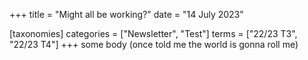 +++
title = "Might all be working?"
date = "14 July 2023"

[taxonomies]
categories = ["Newsletter", "Test"]
terms = ["22/23 T3", "22/23 T4"]
+++
some body (once told me the world is gonna roll me)